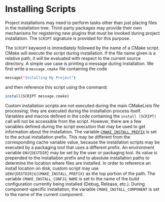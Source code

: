 # Installing Scripts
Project installations may need to perform tasks other than just placing files in the installation tree. Third-party packages may provide their own mechanisms for registering new plugins that must be invoked during project installation. The `SCRIPT` signature is provided for this purpose.

The `SCRIPT` keyword is immediately followed by the name of a CMake script. CMake will execute the script during installation. If the file name given is a relative path, it will be evaluated with respect to the current source directory. A simple use case is printing a message during installation. We first write a `message.cmake` file containing the code
```sh
message("Installing My Project")
```

and then reference this script using the command:
```sh
install(SCRIPT message.cmake)
```

Custom installation scripts are not executed during the main CMakeLists file processing; they are executed during the installation process itself. Variables and macros defined in the code containing the `install (SCRIPT)` call will not be accessible from the script. However, there are a few variables defined during the script execution that may be used to get information about the installation. The variable [`CMAKE_INSTALL_PREFIX`](https://cmake.org/cmake/help/latest/variable/CMAKE_INSTALL_PREFIX.html#variable:CMAKE_INSTALL_PREFIX) is set to the actual installation prefix. This may be different from the corresponding cache variable value, because the installation scripts may be executed by a packaging tool that uses a different prefix. An environment variable `ENV{DESTDIR}` may be set by the user or packaging tool. Its value is prepended to the installation prefix and to absolute installation paths to determine the location where files are installed. In order to reference an install location on disk, custom script may use `$ENV{DESTDIR}${CMAKE_INSTALL_PREFIX}` as the top portion of the path. The variable `CMAKE_INSTALL_CONFIG_NAME` is set to the name of the build configuration currently being installed (Debug, Release, etc.). During component-specific installation, the variable `CMAKE_INSTALL_COMPONENT` is set to the name of the current component.
